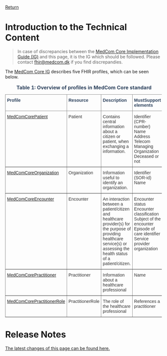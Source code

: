 <!-- [Return](docs/index.md) -->

<a href="index.md">Return</a>

# Introduction to the Technical Content


> In case of discrepancies between the <a href="https://build.fhir.org/ig/medcomdk/dk-medcom-core/" target="_blank">MedCom Core Implementation Guide (IG)</a>
 and this page, it is the IG which should be followed. Please contact <fhir@medcom.dk> if you find discrepandies.

The <a href="https://build.fhir.org/ig/medcomdk/dk-medcom-core/" target="_blank">MedCom Core IG</a> describes five FHIR profiles, which can be seen below. 



<style type="text/css">
.tg  {border-collapse:collapse;border-spacing:0;}
.tg td{border-color:black;border-style:solid;border-width:1px;font-family:Arial, sans-serif;font-size:14px;
  overflow:hidden;padding:10px 5px;word-break:normal;}
.tg th{border-color:black;border-style:solid;border-width:1px;font-family:Arial, sans-serif;font-size:14px;
  font-weight:normal;overflow:hidden;padding:10px 5px;word-break:normal;}
.tg .tg-67v1{border-color:inherit;color:#2c415c;font-weight:bold;text-align:left;vertical-align:top}
.tg .tg-i91a{border-color:inherit;color:#333333;text-align:left;vertical-align:top}
</style>
<table class="tg">
<caption style="color:#2c415c; font-weight:bold;text-align:center"> Table 1: Overview of profiles in MedCom Core standard</caption>
<thead>
  <tr>
    <th class="tg-67v1">Profile</th>
    <th class="tg-67v1">Resource</th>
    <th class="tg-67v1">Description</th>
    <th class="tg-67v1">MustSupport elements</th>
  </tr>
</thead>
<tbody>
  <tr>
    <td class="tg-i91a"><a href="https://build.fhir.org/ig/medcomdk/dk-medcom-core/StructureDefinition-medcom-core-patient.html" target="_blank">MedComCorePatient</a></td>
    <td class="tg-i91a">Patient</td>
    <td class="tg-i91a">Contains central information about a citizen or patient, when exchanging a information.</td>
    <td class="tg-i91a">Identifier (CPR-number)<br>Name<br>Address<br>Telecom<br>Managing Organization<br>Deceased or not</td>
  </tr>
  <tr>
    <td class="tg-i91a"><a href="https://build.fhir.org/ig/medcomdk/dk-medcom-core/StructureDefinition-medcom-core-organization.html" target="_blank">MedComCoreOrganization</a></td>
    <td class="tg-i91a">Organization</td>
    <td class="tg-i91a">Information useful to identify an organization.</td>
    <td class="tg-i91a">Identifier (SOR-id)<br>Name</td>
  </tr>
  <tr>
    <td class="tg-i91a"><a href="https://build.fhir.org/ig/medcomdk/dk-medcom-core/StructureDefinition-medcom-core-encounter.html" target="_blank">MedComCoreEncounter</a></td>
    <td class="tg-i91a">Encounter</td>
    <td class="tg-i91a"> An interaction between a patient/citizen and healthcare provider(s) for the purpose of providing healthcare service(s) or assessing the health status of a patient/citizen.</td>
    <td class="tg-i91a">Encounter status<br>Encounter classification<br>Subject of the encounter<br>Episode of care identifier<br>Service provider organization</td>
  </tr>
  <tr>
    <td class="tg-i91a"><a href="https://build.fhir.org/ig/medcomdk/dk-medcom-core/StructureDefinition-medcom-core-practitioner.html" target="_blank">MedComCorePractitioner</a></td>
    <td class="tg-i91a">Practitioner</td>
    <td class="tg-i91a">Information about a healthcare professional</td>
    <td class="tg-i91a">Name</td>
  </tr>
  <tr>
    <td class="tg-i91a"><a href="https://build.fhir.org/ig/medcomdk/dk-medcom-core/StructureDefinition-medcom-core-practitionerrole.html" target="_blank">MedComCorePractitionerRole</a></td>
    <td class="tg-i91a">PractitionerRole</td>
    <td class="tg-i91a">The role of the healthcare professional</td>
    <td class="tg-i91a">References a practitioner</td>
  </tr>
</tbody>
</table>

# Release Notes
[The latest changes of this page can be found here.](ReleaseNotesTechnicalSpec.md)


